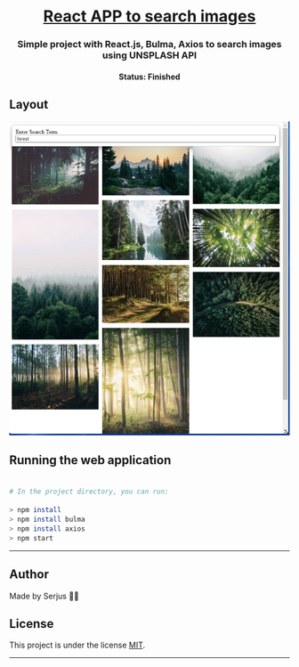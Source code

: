 <h1 align="center">
    <a href="#"> React APP to search images </a>
</h1>

<h3 align="center">
    Simple project with React.js, Bulma, Axios
    to search images using UNSPLASH API
</h3>

<h4 align="center"> 
	 Status: Finished
</h4>


## Layout

![](demo.gif)



## Running the web application

```bash

# In the project directory, you can run:

> npm install
> npm install bulma
> npm install axios
> npm start

```

---


## Author

Made by Serjus 👋🏽 

## License

This project is under the license [MIT](./LICENSE).

---
